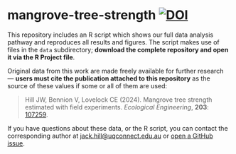 # mangrove-tree-strength [![DOI](https://zenodo.org/badge/DOI/10.5281/zenodo.10868031.svg)](https://doi.org/10.5281/zenodo.10868031)

This repository includes an R script which shows our full data analysis pathway and reproduces all results and figures. The script makes use of files in the `data` subdirectory; **download the complete repository and open it via the R Project file**. 

Original data from this work are made freely available for further research &mdash; **users must cite the publication attached to this repository** as the source of these values if some or all of them are used: 

> Hill JW, Bennion V, Lovelock CE (2024). Mangrove tree strength estimated with field experiments. <em>Ecological Engineering</em>, <b>203</b>: [107259](https://doi.org/10.1016/j.ecoleng.2024.107259).

If you have questions about these data, or the R script, you can contact the corresponding author at [jack.hill@uqconnect.edu.au](mailto:jack.hill@uqconnect.edu.au) or [open a GitHub issue](https://github.com/jack-w-hill/mangrove-tree-strength/issues). 
